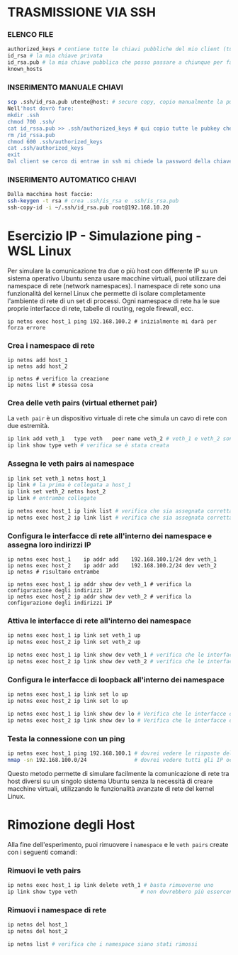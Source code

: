 # TRASMISSIONE VIA SSH

### ELENCO FILE
```bash
authorized_keys # contiene tutte le chiavi pubbliche del mio client (tutti gli host a cui può accedere)
id_rsa # la mia chiave privata
id_rsa.pub # la mia chiave pubblica che posso passare a chiunque per fare io da host a lui
known_hosts
```

### INSERIMENTO MANUALE CHIAVI
```bash
scp .ssh/id_rsa.pub utente@host: # secure copy, copio manualmente la pubkey sull'host. I : finali indicano che andrò nella home folder
Nell'host dovrò fare:
mkdir .ssh
chmod 700 .ssh/
cat id_rssa.pub >> .ssh/authorized_keys # qui copio tutte le pubkey che verranno usate
rm /id_rssa.pub
chmod 600 .ssh/authorized_keys
cat .ssh/authorized_keys
exit
Dal client se cerco di entrae in ssh mi chiede la password della chiave, non quella dell'host remoto
```

### INSERIMENTO AUTOMATICO CHIAVI
```bash
Dalla macchina host faccio:
ssh-keygen -t rsa # crea .ssh/is_rsa e .ssh/is_rsa.pub
ssh-copy-id -i ~/.ssh/id_rsa.pub root@192.168.10.20
```


# Esercizio IP - Simulazione ping - WSL Linux
Per simulare la comunicazione tra due o più host con differente IP su un sistema operativo Ubuntu senza usare macchine virtuali, 
puoi utilizzare dei namespace di rete (network namespaces). 
I namespace di rete sono una funzionalità del kernel Linux che permette di isolare completamente l'ambiente di rete 
di un set di processi. Ogni namespace di rete ha le sue proprie interfacce di rete, tabelle di routing, regole firewall, ecc.

```shell
ip netns exec host_1 ping 192.168.100.2 # inizialmente mi darà per forza errore
```

### Crea i namespace di rete
```shell
ip netns add host_1
ip netns add host_2

ip netns # verifico la creazione
ip netns list # stessa cosa
```

### Crea delle veth pairs (virtual ethernet pair)
La `veth pair` è un dispositivo virtuale di rete che simula un cavo di rete con due estremità.
```bash
ip link add veth_1   type veth   peer name veth_2 # veth_1 e veth_2 sono 2 interfacce gemelle collegate fra loro
ip link show type veth # verifica se è stata creata
```

### Assegna le veth pairs ai namespace
```bash
ip link set veth_1 netns host_1
ip link # la prima è collegata a host_1
ip link set veth_2 netns host_2
ip link # entrambe collegate

ip netns exec host_1 ip link list # verifica che sia assegnata correttamente
ip netns exec host_2 ip link list # verifica che sia assegnata correttamente
```

### Configura le interfacce di rete all'interno dei namespace e assegna loro indirizzi IP
```shell
ip netns exec host_1    ip addr add    192.168.100.1/24 dev veth_1
ip netns exec host_2    ip addr add    192.168.100.2/24 dev veth_2
ip netns # risultano entrambe

ip netns exec host_1 ip addr show dev veth_1 # verifica la configurazione degli indirizzi IP
ip netns exec host_2 ip addr show dev veth_2 # verifica la configurazione degli indirizzi IP
```

### Attiva le interfacce di rete all'interno dei namespace
```bash
ip netns exec host_1 ip link set veth_1 up
ip netns exec host_2 ip link set veth_2 up

ip netns exec host_1 ip link show dev veth_1 # verifica che le interfacce siano attive
ip netns exec host_2 ip link show dev veth_2 # verifica che le interfacce siano attive
```

### Configura le interfacce di loopback all'interno dei namespace
```bash
ip netns exec host_1 ip link set lo up
ip netns exec host_2 ip link set lo up

ip netns exec host_1 ip link show dev lo # Verifica che le interfacce di loopback siano attive
ip netns exec host_2 ip link show dev lo # Verifica che le interfacce di loopback siano attive
```

### Testa la connessione con un ping
```bash
ip netns exec host_1 ping 192.168.100.1 # dovrei vedere le risposte del ping.
nmap -sn 192.168.100.0/24               # dovrei vedere tutti gli IP occupati, fa un "ping scan"
```
Questo metodo permette di simulare facilmente la comunicazione di rete tra host diversi su un singolo sistema Ubuntu 
senza la necessità di creare macchine virtuali, utilizzando le funzionalità avanzate di rete del kernel Linux.


# Rimozione degli Host
Alla fine dell'esperimento, puoi rimuovere i `namespace` e le `veth pairs` create con i seguenti comandi:

### Rimuovi le veth pairs
```bash
ip netns exec host_1 ip link delete veth_1 # basta rimuoverne uno
ip link show type veth                    # non dovrebbero più essercene 
```

### Rimuovi i namespace di rete
```bash
ip netns del host_1
ip netns del host_2

ip netns list # verifica che i namespace siano stati rimossi
```








